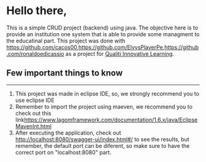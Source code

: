 <h1>Hello there,</h1>

This is a simple CRUD project (backend) using java. The objective here is to provide an institution one system that is able to provide some managment to the educatinal part. This project was done with <a href="https://github.com/cacos00">https://github.com/cacos00</a>,<a href="https://github.com/ElvysPlayerPe">https://github.com/ElvysPlayerPe</a>,<a href="https://github.com/ronaldoedicassio">https://github.com/ronaldoedicassio</a> as a project for <a href="https://www.linkedin.com/company/qualitilearning/"> Qualiti Innovative Learning</a>.

<h2>Few important things to know</h2>
<hr>

<ol>
  <li>This project was made in eclipse IDE, so, we strongly recommend you to use eclipse IDE</li>
  <li>Remember to import the project using maeven, we recommend you to check out this link<a href="https://www.lagomframework.com/documentation/1.6.x/java/EclipseMavenInt.html">https://www.lagomframework.com/documentation/1.6.x/java/EclipseMavenInt.html</a></li>
  <li>After executing the application, check out <a href="http://localhost:8080/swagger-ui/index.html#/">http://localhost:8080/swagger-ui/index.html#/</a> to see the results, but remember, the default port can be diferent, so make sure to have the correct port on "localhost:8080" part.</li>
<ol>
